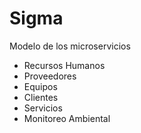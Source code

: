 # Sigma

Modelo de los microservicios
- Recursos Humanos
- Proveedores
- Equipos
- Clientes
- Servicios
- Monitoreo Ambiental